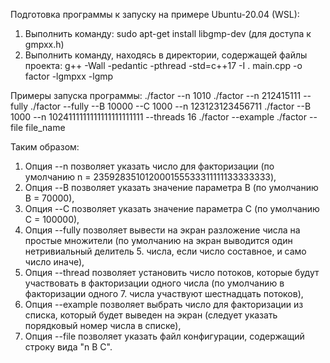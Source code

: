 Подготовка программы к запуску на примере Ubuntu-20.04 (WSL):

1. Выполнить команду: sudo apt-get install libgmp-dev (для доступа к gmpxx.h)
2. Выполнить команду, находясь в директории, содержащей файлы проекта: g++ -Wall -pedantic -pthread -std=c++17 -I . main.cpp -o factor -lgmpxx -lgmp

Примеры запуска программы:
./factor --n 1010
./factor --n 212415111 --fully
./factor --fully --B 10000 --C 1000 --n 123123123456711
./factor --B 1000 --n 1024111111111111111111111 --threads 16
./factor --example
./factor --file file_name

Таким образом:
1. Опция --n позволяет указать число для факторизации (по умолчанию n = 235928351012000155533311111133333333),
2. Опция --B позволяет указать значение параметра B (по умолчанию B = 70000),
3. Опция --C позволяет указать значение параметра C (по умолчанию C = 100000),
4. Опция --fully позволяет вывести на экран разложение числа на простые множители (по умолчанию на экран выводится один нетривиальный делитель 5. числа, если число составное, и само число иначе),
6. Опция --thread позволяет установить число потоков, которые будут участвовать в факторизации одного числа (по умолчанию в факторизации одного 7. числа участвуют шестнадцать потоков),
8. Опция --example позволяет выбрать число для факторизации из списка, который будет выведен на экран (следует указать порядковый номер числа в списке),
9. Опция --file позволяет указать файл конфигурации, содержащий строку вида "n B C".